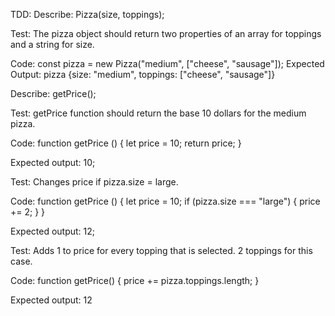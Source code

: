 TDD:
Describe: Pizza(size, toppings);

Test: The pizza object should return two properties of an array for toppings and a string for size.

Code: const pizza = new Pizza("medium", ["cheese", "sausage"]);
Expected Output: pizza {size: "medium", toppings: ["cheese", "sausage"]}

Describe: getPrice();

Test: getPrice function should return the base 10 dollars for the medium pizza.

Code: function getPrice () {
  let price = 10;
  return price;
}

Expected output: 10;

Test: Changes price if pizza.size = large.

Code: function getPrice () {
  let price = 10;
  if (pizza.size === "large") {
    price += 2;
  }
}

Expected output: 12;

Test: Adds 1 to price for every topping that is selected. 2 toppings for this case.

Code: function getPrice() {
  price += pizza.toppings.length;
}

Expected output: 12

